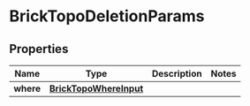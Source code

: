 

# BrickTopoDeletionParams


## Properties

Name | Type | Description | Notes
------------ | ------------- | ------------- | -------------
**where** | [**BrickTopoWhereInput**](BrickTopoWhereInput.md) |  | 



